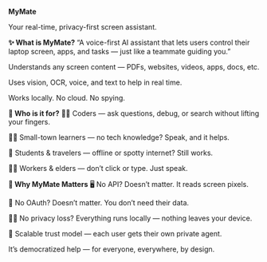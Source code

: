 **MyMate**

Your real-time, privacy-first screen assistant.

**✨ What is MyMate?**
“A voice-first AI assistant that lets users control their laptop screen, apps, and tasks — just like a teammate guiding you.”

Understands any screen content — PDFs, websites, videos, apps, docs, etc.

Uses vision, OCR, voice, and text to help in real time.

Works locally. No cloud. No spying.

**🎯 Who is it for?**
👩‍💻 Coders — ask questions, debug, or search without lifting your fingers.

👨‍🌾 Small-town learners — no tech knowledge? Speak, and it helps.

🎒 Students & travelers — offline or spotty internet? Still works.

🧑‍🏭 Workers & elders — don’t click or type. Just speak.

**🧩 Why MyMate Matters**
🖥️ No API? Doesn’t matter. It reads screen pixels.

🔐 No OAuth? Doesn’t matter. You don’t need their data.

🧍‍♀️ No privacy loss? Everything runs locally — nothing leaves your device.

🤖 Scalable trust model — each user gets their own private agent.

It’s democratized help — for everyone, everywhere, by design.
